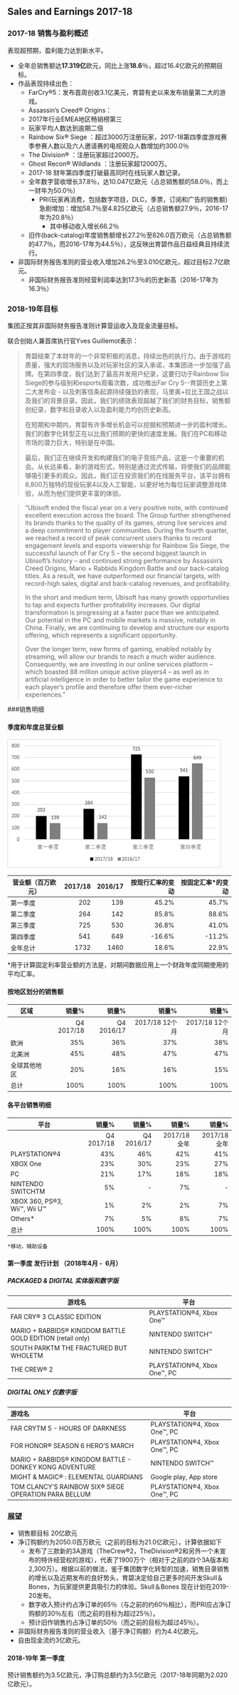 ## Sales and Earnings 2017-18

### 2017-18 销售与盈利概述

表现超预期，盈利能力达到新水平。

- 全年总销售额达**17.319亿**欧元，同比上涨**18.6**％，超过16.4亿欧元的预期目标。 
- 作品表现持续出色：
  - FarCry®5：发布首周创收3.1亿美元，育碧有史以来发布销量第二大的游戏。
  -  Assassin’s Creed® Origins：
    -  2017年行业EMEA地区畅销榜第三
    - 玩家平均人数达到逾期二倍
  - Rainbow Six® Siege ：超过3000万注册玩家，2017-18第四季度游戏赛季参赛人数以及六人邀请赛的电视观众人数增加约300.0％
  - The Division® ：注册玩家超过2000万。
  - Ghost Recon® Wildlands ：注册玩家超12000万。
  - 2017-18 财年第四季度打破最高同时在线玩家人数记录。
  - 全年数字营收增长37.8％，达10.047亿欧元（占总销售额的58.0％，而上一财年为50.0％）
    - PRI(玩家再消费，包括数字项目，DLC，季票，订阅和广告的销售额)急剧增加：增加58.7％至4.825亿欧元（占总销售额27.9％，2016-17年为20.8％）
      - 其中移动收入增长66.2％
  - 旧作(back-catalog)年度销售额增长27.2％至826.0百万欧元（占总销售额的47.7％，而2016-17年为44.5％），这反映出育碧作品日益经典且持续流行。
- 非国际财务报告准则的营业收入增加26.2％至3.010亿欧元，超过目标2.7亿欧元。
  - 非国际财务报告准则经营利润率达到17.3％的历史新高（2016-17年为16.3％）

### 2018-19年目标 

集团正按其非国际财务报告准则计算营运收入及现金流量目标。

联合创始人兼首席执行官Yves Guillemot表示：

> 育碧结束了本财年的一个非常积极的消息，持续出色的执行力。由于游戏的质量，强大的现场服务以及对玩家社区的深入承诺，本集团进一步加强了品牌。在第四季度，我们达到了最高并发用户纪录，这要归功于Rainbow Six Siege的参与级别和esports观看次数，成功推出Far Cry 5--育碧历史上第二大发布会 - 以及刺客信条起源持续强劲的表现，马里奥+拉比王国之战以及我们的背景目录。因此，我们的绩效表现超越了我们的财务目标，销售额创纪录，数字和目录收入以及盈利能力均创历史新高。
>
> 在短期和中期内，育碧有许多增长机会可以挖掘和预期进一步的盈利增长。我们的数字化转型正在以比我们预期的更快的速度发展。我们在PC和移动市场的潜力巨大，特别是在中国。
>
> 最后，我们正在继续开发和构建我们的电子竞技产品，这是一个重要的机会。从长远来看，新的游戏形式，特别是通过流式传输，将使我们的品牌能够吸引更多的观众。因此，我们正在投资我们的在线服务平台，该平台拥有8,800万独特的现役玩家4以及人工智能，以更好地为每位玩家调整游戏体验，从而为他们提供更丰富的体验。

> “Ubisoft ended the fiscal year on  a very positive note, with continued excellent execution across the board. The Group further  strengthened its brands thanks to the quality of its games, strong live services and a deep  commitment to player communities. During the fourth quarter, we reached a record of peak  concurrent users thanks to record engagement levels and esports viewership for Rainbow Six  Siege, the successful launch of Far Cry 5 – the second biggest launch in Ubisoft’s history – and  continued strong performance by Assassin’s Creed Origins, Mario + Rabbids Kingdom Battle and  our back-catalog titles. As a result, we have outperformed our financial targets, with record-high  sales, digital and back-catalog revenues, and profitability.  
>
> In the short and medium term, Ubisoft has many growth opportunities to tap and expects further  profitability increases. Our digital transformation is progressing at a faster pace than we  anticipated. Our potential in the PC and mobile markets is massive, notably in China. Finally, we  are continuing to develop and structure our esports offering, which represents a significant  opportunity. 
>
>  Over the longer term, new forms of gaming, enabled notably by streaming, will allow our brands  to reach a much wider audience. Consequently, we are investing in our online services platform  – which boasted 88 million unique active players4 – as well as in artificial intelligence in order to  better tailor the game experience to each player’s profile and therefore offer them ever-richer  experiences.”

###销售明细

#### 季度和年度总营业额

![1530364831738](src/table1.png)

| 营业额（百万欧元） | 2017/18 | 2016/17 | 按现行汇率的变动 | 按固定汇率*的变动 |
| ------------------ | ------: | ------: | ---------------: | ----------------: |
| 第一季度           |     202 |     139 |            45.2% |             45.7% |
| 第二季度           |     264 |     142 |            85.8% |             88.6% |
| 第三季度           |     725 |     530 |            36.8% |             41.0% |
| 第四季度           |     541 |     649 |           -16.6% |            -11.2% |
| 全年总计           |    1732 |    1460 |            18.6% |             22.9% |

*用于计算固定利率营业额的方法是，对期间数据应用上一个财政年度同期使用的平均汇率。

#### 按地区划分的销售额





| 区域         |      销量% |      销量% |           销量% |          销量% |
| ------------ | ---------: | ---------: | --------------: | -------------: |
|              | Q4 2017/18 | Q4 2016/17 | 2017/18  12个月 | 2017/18 12个月 |
| 欧洲         |        35% |        36% |             37% |            38% |
| 北美洲       |        45% |        48% |             47% |            47% |
| 全球其他地区 |        20% |        16% |             16% |            15% |
| 总计         |       100% |       100% |            100% |           100% |



#### 各平台销售明细

| 平台                         |      销量% |      销量% |       销量% |        销量% |
| ---------------------------- | ---------: | ---------: | ----------: | -----------: |
|                              | Q4 2017/18 | Q4 2016/17 | 2017/18全年 | 2017/18 全年 |
| PLAYSTATION®4                |        43% |        46% |         42% |          41% |
| XBOX One                     |        23% |        30% |         23% |          27% |
| PC                           |        21% |        17% |         18% |          18% |
| NINTENDO SWITCHTM            |         5% |          - |          7% |            - |
| XBOX 360, PS®3, Wii™, Wii U™ |         1% |         2% |          2% |           7% |
| Others*                      |         7% |         5% |          8% |           7% |
| 总计                         |       100% |       100% |        100% |         100% |

`*移动，辅助设备`

#### 第一季度 发行计划 **（2018年4月 -  6月）** 

##### PACKAGED & DIGITAL 实体版和数字版

| 游戏名                                                     | 平台                         |
| ---------------------------------------------------------- | ---------------------------- |
| FAR CRY® 3 CLASSIC EDITION                                 | PLAYSTATION®4, Xbox One™     |
| MARIO + RABBIDS® KINGDOM BATTLE GOLD EDITION (retail only) | NINTENDO SWITCH™             |
| SOUTH PARKTM THE FRACTURED BUT WHOLETM                     | NINTENDO SWITCH™             |
| THE CREW® 2                                                | PLAYSTATION®4, Xbox One™, PC |

##### DIGITAL ONLY  仅数字版

| 游戏名                                                  | 平台                         |
| :------------------------------------------------------ | ---------------------------- |
| FAR CRYTM 5 - HOURS OF DARKNESS                         | PLAYSTATION®4, Xbox One™, PC |
| FOR HONOR® SEASON 6 HERO’S MARCH                        | PLAYSTATION®4, Xbox One™, PC |
| MARIO + RABBIDS® KINGDOM BATTLE - DONKEY KONG ADVENTURE | NINTENDO SWITCH™             |
| MIGHT & MAGIC® : ELEMENTAL GUARDIANS                    | Google play, App store       |
| TOM CLANCY’S RAINBOW SIX® SIEGE OPERATION PARA BELLUM   | PLAYSTATION®4, Xbox One™, PC |

### 展望

- 销售额目标 20亿欧元
- 净订购额约为2050.0百万欧元（之前的目标为21.0亿欧元），计算依据如下
  - 发布了三款新的3A游戏（TheCrew®2，TheDivision®2和另外一个未宣布的特许经营权的游戏），代表了1900万个（相对于之前的四个3A版本和2,300万）。根据以前的做法，鉴于集团数字化转型的加速，销售目录销售的增长以及近期发布的良好势头，育碧决定给自己更多时间开发Skull＆Bones，为玩家提供更具吸引力的体验。Skull＆Bones 现在计划在2019-20发布。
  - 数字收入预计约占净订单的65％（与之前的约60％相比），而PRI应占净订购额的30％左右（而之前的目标为超过25％）。
  - 预计旧作销售约占净订单的50％（而之前的目标为超过45％）。
- 非国际财务报告准则的营业收入（基于净订购额）约为4.4亿欧元。
- 自由现金流约3亿欧元。

#### **2018-19年** 第一季度

预计销售额约为3.5亿欧元，净订购总额约为3.5亿欧元（2017-18年同期为2.020亿欧元）。